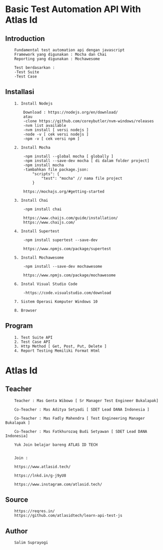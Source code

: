 # Basic Test Automation API With Atlas Id

## Introduction

        Fundamental test automation api dengan javascript
        Framework yang digunakan : Mocha dan Chai
        Reporting yang digunakan : Mochawesome

        Test berdasarkan :
        -Test Suite
        -Test Case

## Installasi

        1. Install Nodejs

            Download : https://nodejs.org/en/download/
            atau
            -clone https://github.com/coreybutler/nvm-windows/releases
            -nvm list available
            -nvm install [ versi nodejs ]
            -node -v [ cek versi nodejs ]
            -npm -v [ cek versi npm ]

        2. Install Mocha

            -npm install --global mocha [ globally ]
            -npm install --save-dev mocha [ di dalam folder project]
            -npm install mocha
            -tambahkan file package.json:
                "scripts": {
                    "test": "mocha" // nama file project
                }

            https://mochajs.org/#getting-started

        3. Install Chai

            -npm install chai

            https://www.chaijs.com/guide/installation/
            https://www.chaijs.com/

        4. Install Supertest

            -npm install supertest --save-dev

            https://www.npmjs.com/package/supertest

        5. Install Mochawesome

            -npm install --save-dev mochawesome

            https://www.npmjs.com/package/mochawesome

        6. Instal Visual Studio Code

            -https://code.visualstudio.com/download

        7. Sistem Operasi Komputer Windows 10

        8. Browser

## Program

        1. Test Suite API
        2. Test Case API
        3. Http Method [ Get, Post, Put, Delete ]
        4. Report Testing Memiliki Format Html

# Atlas Id

## Teacher

        Teacher : Mas Genta Wibowo [ Sr Manager Test Engineer Bukalapak]

        Co-Teacher : Mas Aditya Setyadi [ SDET Lead DANA Indonesia ]

        Co-Teacher : Mas Fadly Mahendra [ Test Engineering Manager Bukalapak ]

        Co-Teacher : Mas Fatkhurozaq Budi Setyawan [ SDET Lead DANA Indonesia]

        Yuk Join belajar bareng ATLAS ID TECH


        Join :

        https://www.atlasid.tech/

        https://lnkd.in/g-j9yU8

        https://www.instagram.com/atlasid.tech/

## Source

        https://reqres.in/
        https://github.com/atlasidtech/learn-api-test-js

## Author 

        Salim Suprayogi
